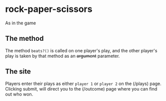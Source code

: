 # rock-paper-scissors

As in the game

## The method 

The method `beats?()` is called on one player's play, and the other player's play is taken by that method as an ~~argument~~ parameter.

## The site

Players enter their plays as either `player 1` or `player 2` on the (/plays) page. Clicking submit, will direct you to the (/outcome) page where you can find out who won.
